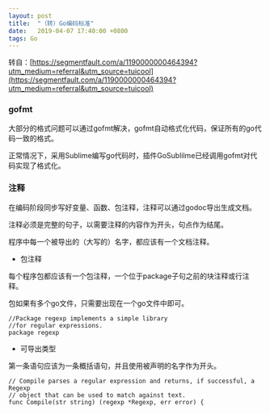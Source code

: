 ```yaml
---
layout: post
title:  "（转）Go编码标准"
date:   2019-04-07 17:40:00 +0800
tags: Go
---
```

转自：[https://segmentfault.com/a/1190000000464394?utm_medium=referral&utm_source=tuicool](https://segmentfault.com/a/1190000000464394?utm_medium=referral&utm_source=tuicool)

### gofmt
大部分的格式问题可以通过gofmt解决，gofmt自动格式化代码，保证所有的go代码一致的格式。

正常情况下，采用Sublime编写go代码时，插件GoSublilme已经调用gofmt对代码实现了格式化。

### 注释
在编码阶段同步写好变量、函数、包注释，注释可以通过godoc导出生成文档。

注释必须是完整的句子，以需要注释的内容作为开头，句点作为结尾。

程序中每一个被导出的（大写的）名字，都应该有一个文档注释。

* 包注释

每个程序包都应该有一个包注释，一个位于package子句之前的块注释或行注释。

包如果有多个go文件，只需要出现在一个go文件中即可。
```
//Package regexp implements a simple library 
//for regular expressions.
package regexp 
```
* 可导出类型

第一条语句应该为一条概括语句，并且使用被声明的名字作为开头。
```
// Compile parses a regular expression and returns, if successful, a Regexp
// object that can be used to match against text.
func Compile(str string) (regexp *Regexp, err error) {
```